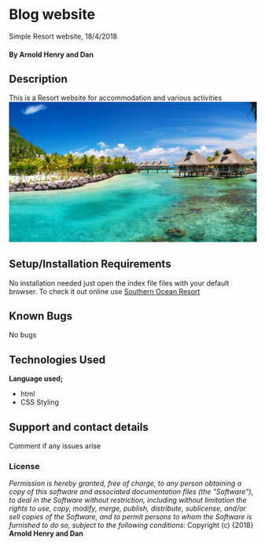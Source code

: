 # Blog website
Simple Resort website, 18/4/2018
#### By **Arnold Henry and Dan**
## Description
This is a Resort website for accommodation and various activities
![GitHub Logo](/images/island.jpg)
## Setup/Installation Requirements
No installation needed just open the index file files with your default browser.
To check it out online use
[Southern Ocean Resort](https://arnoldhenry.github.io/islandresort/)
## Known Bugs
No bugs
## Technologies Used
**Language used;**
* html
* CSS Styling
## Support and contact details
Comment if any issues arise
### License
*Permission is hereby granted, free of charge, to any person obtaining a copy of this software and associated documentation files (the "Software"), to deal in the Software without restriction, including without limitation the rights to use, copy, modify, merge, publish, distribute, sublicense, and/or sell copies of the Software, and to permit persons to whom the Software is furnished to do so, subject to the following conditions:*
Copyright (c) {2018} **Arnold Henry and Dan**
